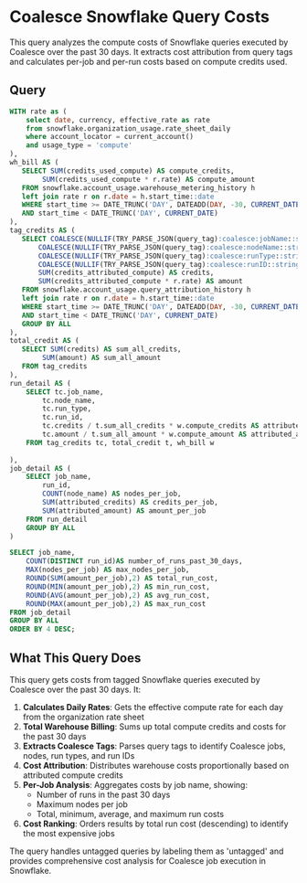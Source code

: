 # Coalesce Snowflake Query Costs

This query analyzes the compute costs of Snowflake queries executed by Coalesce over the past 30 days. It extracts cost attribution from query tags and calculates per-job and per-run costs based on compute credits used.

## Query

```sql
WITH rate as (
    select date, currency, effective_rate as rate
    from snowflake.organization_usage.rate_sheet_daily
    where account_locator = current_account()
    and usage_type = 'compute'
),
wh_bill AS (
   SELECT SUM(credits_used_compute) AS compute_credits,
        SUM(credits_used_compute * r.rate) AS compute_amount
   FROM snowflake.account_usage.warehouse_metering_history h
   left join rate r on r.date = h.start_time::date
   WHERE start_time >= DATE_TRUNC('DAY', DATEADD(DAY, -30, CURRENT_DATE))
   AND start_time < DATE_TRUNC('DAY', CURRENT_DATE)
),
tag_credits AS (
   SELECT COALESCE(NULLIF(TRY_PARSE_JSON(query_tag):coalesce:jobName::string, ''), 'untagged') AS job_name,
       COALESCE(NULLIF(TRY_PARSE_JSON(query_tag):coalesce:nodeName::string, ''), 'untagged') AS node_name, 
       COALESCE(NULLIF(TRY_PARSE_JSON(query_tag):coalesce:runType::string, ''), 'untagged') AS run_type, 
       COALESCE(NULLIF(TRY_PARSE_JSON(query_tag):coalesce:runID::string, ''), 'untagged') AS run_id, 
       SUM(credits_attributed_compute) AS credits,
       SUM(credits_attributed_compute * r.rate) AS amount
   FROM snowflake.account_usage.query_attribution_history h
   left join rate r on r.date = h.start_time::date
   WHERE start_time >= DATE_TRUNC('DAY', DATEADD(DAY, -30, CURRENT_DATE))
   AND start_time < DATE_TRUNC('DAY', CURRENT_DATE)
   GROUP BY ALL
),
total_credit AS (
   SELECT SUM(credits) AS sum_all_credits,
        SUM(amount) AS sum_all_amount
   FROM tag_credits
),
run_detail AS (
    SELECT tc.job_name, 
        tc.node_name,
        tc.run_type,
        tc.run_id,
        tc.credits / t.sum_all_credits * w.compute_credits AS attributed_credits,
        tc.amount / t.sum_all_amount * w.compute_amount AS attributed_amount
    FROM tag_credits tc, total_credit t, wh_bill w
  
),
job_detail AS (
    SELECT job_name, 
        run_id,
        COUNT(node_name) AS nodes_per_job,
        SUM(attributed_credits) AS credits_per_job,
        SUM(attributed_amount) AS amount_per_job
    FROM run_detail
    GROUP BY ALL
)

SELECT job_name,
    COUNT(DISTINCT run_id)AS number_of_runs_past_30_days,
    MAX(nodes_per_job) AS max_nodes_per_job,
    ROUND(SUM(amount_per_job),2) AS total_run_cost,
    ROUND(MIN(amount_per_job),2) AS min_run_cost,
    ROUND(AVG(amount_per_job),2) AS avg_run_cost,
    ROUND(MAX(amount_per_job),2) AS max_run_cost
FROM job_detail 
GROUP BY ALL
ORDER BY 4 DESC;
```

## What This Query Does

This query gets costs from tagged Snowflake queries executed by Coalesce over the past 30 days. It:

1. **Calculates Daily Rates**: Gets the effective compute rate for each day from the organization rate sheet
2. **Total Warehouse Billing**: Sums up total compute credits and costs for the past 30 days
3. **Extracts Coalesce Tags**: Parses query tags to identify Coalesce jobs, nodes, run types, and run IDs
4. **Cost Attribution**: Distributes warehouse costs proportionally based on attributed compute credits
5. **Per-Job Analysis**: Aggregates costs by job name, showing:
   - Number of runs in the past 30 days
   - Maximum nodes per job
   - Total, minimum, average, and maximum run costs
6. **Cost Ranking**: Orders results by total run cost (descending) to identify the most expensive jobs

The query handles untagged queries by labeling them as 'untagged' and provides comprehensive cost analysis for Coalesce job execution in Snowflake.